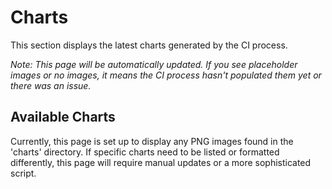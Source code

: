 # Charts

This section displays the latest charts generated by the CI process.

*Note: This page will be automatically updated. If you see placeholder images or no images, it means the CI process hasn't populated them yet or there was an issue.*

## Available Charts

Currently, this page is set up to display any PNG images found in the 'charts' directory.
If specific charts need to be listed or formatted differently, this page will require manual updates or a more sophisticated script.

<!-- Placeholder for script/logic to list charts, or for manual embedding if files are static -->
<!-- Example of how a chart might be embedded: ![Chart Name](./charts/example-chart.png) -->
